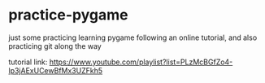 # practice-pygame
just some practicing learning pygame following an online tutorial, and also practicing git along the way

tutorial link: https://www.youtube.com/playlist?list=PLzMcBGfZo4-lp3jAExUCewBfMx3UZFkh5
